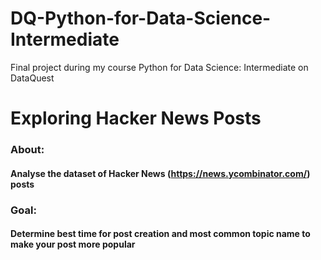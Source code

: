 # DQ-Python-for-Data-Science-Intermediate
Final project during my course Python for Data Science: Intermediate on DataQuest

# Exploring Hacker News Posts
### About:
#### Analyse the dataset of Hacker News (https://news.ycombinator.com/) posts

### Goal:
#### Determine best time for post creation and most common topic name to make your post more popular
